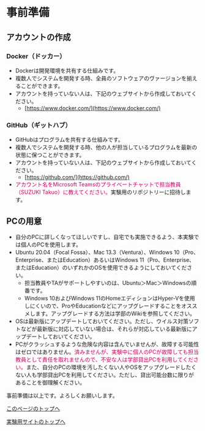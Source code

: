 # 事前準備
## アカウントの作成
### Docker（ドッカー）
- Dockerは開発環境を共有する仕組みです。
- 複数人でシステムを開発する時、全員のソフトウェアのヴァージョンを揃えることができます。
- アカウントを持っていない人は、下記のウェブサイトから作成しておいてください。
    - [https://www.docker.com/](https://www.docker.com/)

### GitHub（ギットハブ）
- GitHubはプログラムを共有する仕組みです。
- 複数人でシステムを開発する時、他の人が担当しているプログラムを最新の状態に保つことができます。
- アカウントを持っていない人は、下記のウェブサイトから作成しておいてください。
    - [https://github.com/](https://github.com/)
- <span style="color: #CC0066;">アカウント名をMicrosoft Teamsのプライベートチャットで担当教員（SUZUKI Takuo）に教えてください。</span>実験用のリポジトリーに招待します。

## PCの用意
- 自分のPCに詳しくなってほしいですし、自宅でも実施できるよう、本実験では個人のPCを使用します。
- Ubuntu 20.04（Focal Fossa）、Mac 13.3（Ventura）、Windows 10（Pro、Enterprise、またはEducation）あるいはWindows 11（Pro、Enterprise、またはEducation）のいずれかのOSを使用できるようにしておいてください。
    - 担当教員やTAがサポートしやすいのは、Ubuntu＞Mac＞Windowsの順番です。
    - Windows 10およびWindows 11のHomeエディションはHyper-Vを使用しにくいので、ProやEducationなどにアップグレードすることをオススメします。アップグレードする方法は学部のWikiを参照してください。
- OSは最新版にアップデートしておいてください。ただし、ウイルス対策ソフトなどが最新版に対応していない場合は、それらが対応している最新版にアップデートしておいてください。
- PCがクラッシュするような危険な内容は含んでいませんが、故障する可能性はゼロではありません。<span style="color: #CC0066;">済みませんが、実験中に個人のPCが故障しても担当教員として責任を取れませんので、不安な人は学部貸出PCを利用してください。</span>また、自分のPCの環境を汚したくない人やOSをアップグレードしたくない人も学部貸出PCを利用してください。ただし、貸出可能台数に限りがあることを御理解ください。

事前準備は以上です。よろしくお願いします。

[このページのトップへ](#)

[実験用サイトのトップへ](https://stl-apu.github.io/laboratory_experiments/)